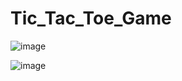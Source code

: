 # Tic_Tac_Toe_Game

![image](https://github.com/himanshiigoel/Tic_Tac_Toe_Game/assets/98215684/3d434c0f-8a06-47b7-b109-d5aeded07f8d)

![image](https://github.com/himanshiigoel/Tic_Tac_Toe_Game/assets/98215684/8e234c7b-f51f-4a17-808d-cd585d541666)



